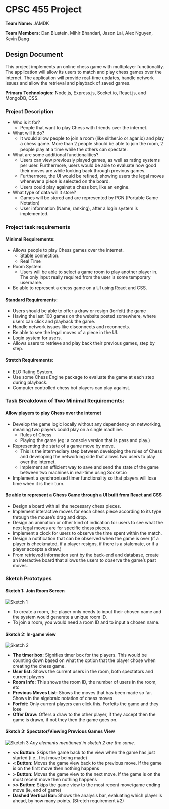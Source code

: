 # CPSC 455 Project
**Team Name:** JAMDK

**Team Members:** Dan Blustein, Mihir Bhandari, Jason Lai, Alex Nguyen, Kevin Dang
## Design Document
This project implements an online chess game with multiplayer functionality. The application will allow its users to match and play chess games over the internet. The application will provide real-time updates, handle network issues and allow the retrieval and playback of saved games.

**Primary Technologies:** Node.js, Express.js, Socket.io, React.js, and MongoDB, CSS.

### Project Description

-   Who is it for?
	- People that want to play Chess with friends over the internet.
- What will it do?
	- It would allow people to join a room (like slither.io or agar.io) and play a chess game. More than 2 people should be able to join the room, 2 people play at a time while the others can spectate.
-   What are some additional functionalities?
	-   Users can view previously played games, as well as rating systems per user. Furthermore, users would be able to evaluate how good their moves are while looking back through previous games.
	-   Furthermore, the UI would be refined, showing users the legal moves whenever a piece is selected on the board.
	-   Users could play against a chess bot, like an engine.
-   What type of data will it store?
	-   Games will be stored and are represented by PGN (Portable Game Notation)
	-   User information (Name, ranking), after a login system is implemented.

### Project task requirements

#### Minimal Requirements:
- Allows people to play Chess games over the internet.
	-   Stable connection.
	-  Real Time
-   Room System.
	-   Users will be able to select a game room to play another player in. The only input really required from the user is some temporary username.
-   Be able to represent a chess game on a UI using React and CSS.
#### Standard Requirements:
   - Users should be able to offer a draw or resign (forfeit) the game
-   Having the last 100 games on the website posted somewhere, where users can click and playback the game.
-   Handle network issues like disconnects and reconnects.
-   Be able to see the legal moves of a piece in the UI.
-   Login system for users.
-   Allows users to retrieve and play back their previous games, step by step.
#### Stretch Requirements:
-   ELO Rating System.
-   Use some Chess Engine package to evaluate the game at each step during playback.
-   Computer controlled chess bot players can play against.
### Task Breakdown of Two Minimal Requirements:
####    Allow players to play Chess over the internet
  -   Develop the game logic locally without any dependency on networking, meaning two players could play on a single machine.
		-   Rules of Chess
	    -   Playing the game (eg: a console version that is pass and play.)
-   Representing the state of a game move by move.
    -   This is the intermediary step between developing the rules of Chess and developing the networking side that allows two users to play over the internet.
    -   Implement an efficient way to save and send the state of the game between two machines in real-time using Socket.io
-   Implement a synchronized timer functionality so that players will lose time when it is their turn.
#### Be able to represent a Chess Game through a UI built from React and CSS
-   Design a board with all the necessary chess pieces.
-   Implement interactive moves for each chess piece according to its type through the mouse’s drag and drop.
-   Design an animation or other kind of indication for users to see what the next legal moves are for specific chess pieces.
-   Implement a clock for users to observe the time spent within the match.
-   Design a notification that can be observed when the game is over (if a player is checkmated, if a player resigns, if there is a stalemate, or if a player accepts a draw.)
-   From retrieved information sent by the back-end and database, create an interactive board that allows the users to observe the game’s past moves.

### Sketch Prototypes
#### Sketch 1: Join Room Screen
![Sketch 1](https://github.com/VexMihir/chessApp/blob/main/Images/Prototype%20Sketch%201.jpg)
- To create a room, the player only needs to input their chosen name and the system would generate a unique room ID.
- To join a room, you would need a room ID and to input a chosen name.
#### Sketch 2: In-game view
![Sketch 2](https://github.com/VexMihir/chessApp/blob/main/Images/Prototype%20Sketch%202.jpg)
- **The timer box:** Signifies timer box for the players. This would be counting down based on what the option that the player chose when creating the chess game.
- **User list:** Shows the current users in the room, both spectators and current players
- **Room Info:** This shows the room ID, the number of users in the room, etc
- **Previous Moves List:** Shows the moves that has been made so far. Shows in the algebraic notation of chess moves
- **Forfeit:** Only current players can click this. Forfeits the game and they lose
- **Offer Draw:** Offers a draw to the other player, if they accept then the game is drawn, if not they then the game goes on.

#### Sketch 3: Spectator/Viewing Previous Games View
![Sketch 3](https://github.com/VexMihir/chessApp/blob/main/Images/Prototype%20Sketch%203.jpg)
*Any elements mentioned in sketch 2 are the same.*
- **<< Button:** Skips the game back to the view when the game has just started (i.e., first move being made)
- **< Button:** Moves the game view back to the previous move. If the game is on the first move then nothing happens
- **> Button:** Moves the game view to the next move. If the game is on the most recent move then nothing happens
- **>> Button:** Skips the game view to the most recent move/game ending move (ie, end of game)
- **Dashed Vertical Bar:** Shows the analysis bar, evaluating which player is ahead, by how many points. (Stretch requirement #2)

